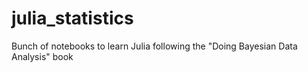 # julia_statistics
Bunch of notebooks to learn Julia following the "Doing Bayesian Data Analysis" book 

